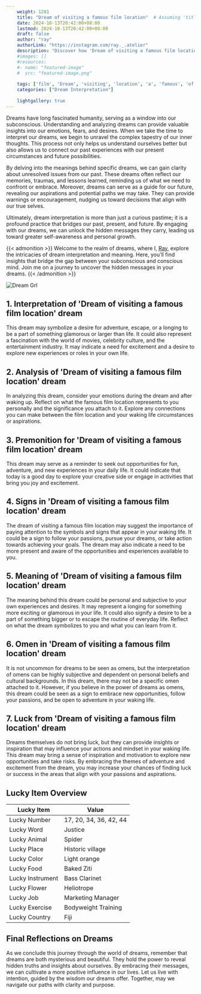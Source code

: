 ```yaml
---
    weight: 1281
    title: "Dream of visiting a famous film location"  # Assuming 'title' column exists
    date: 2024-10-13T20:42:00+08:00
    lastmod: 2024-10-13T20:42:00+08:00
    draft: false
    author: "ray"
    authorLink: "https://instagram.com/ray._.atelier"
    description: "Discover how 'Dream of visiting a famous film location' can interpret your future and uncover its significant meanings in your life."
    #images: []
    #resources:
    #- name: "featured-image"
    #  src: "featured-image.png"
    
    tags: ['film', 'Dream', 'visiting', 'location', 'a', 'famous', 'of']
    categories: ["Dream Interpretation"]
    
    lightgallery: true
---
```

    
Dreams have long fascinated humanity, serving as a window into our subconscious. Understanding and analyzing dreams can provide valuable insights into our emotions, fears, and desires. When we take the time to interpret our dreams, we begin to unravel the complex tapestry of our inner thoughts. This process not only helps us understand ourselves better but also allows us to connect our past experiences with our present circumstances and future possibilities.

By delving into the meanings behind specific dreams, we can gain clarity about unresolved issues from our past. These dreams often reflect our memories, traumas, and lessons learned, reminding us of what we need to confront or embrace. Moreover, dreams can serve as a guide for our future, revealing our aspirations and potential paths we may take. They can provide warnings or encouragement, nudging us toward decisions that align with our true selves.

Ultimately, dream interpretation is more than just a curious pastime; it is a profound practice that bridges our past, present, and future. By engaging with our dreams, we can unlock the hidden messages they carry, leading us toward greater self-awareness and personal growth.

{{< admonition >}}
Welcome to the realm of dreams, where I, [Ray](https://instagram.com/ray._.atelier), explore the intricacies of dream interpretation and meaning. Here, you’ll find insights that bridge the gap between your subconscious and conscious mind. Join me on a journey to uncover the hidden messages in your dreams.
{{< /admonition >}}

![Dream Grl](https://cdn.pixabay.com/photo/2017/11/02/03/35/gothic-2910057_1280.jpg "Dream Grl")

## 1. Interpretation of 'Dream of visiting a famous film location' dream
 This dream may symbolize a desire for adventure, escape, or a longing to be a part of something glamorous or larger than life. It could also represent a fascination with the world of movies, celebrity culture, and the entertainment industry. It may indicate a need for excitement and a desire to explore new experiences or roles in your own life. 

## 2. Analysis of 'Dream of visiting a famous film location' dream
 In analyzing this dream, consider your emotions during the dream and after waking up. Reflect on what the famous film location represents to you personally and the significance you attach to it. Explore any connections you can make between the film location and your waking life circumstances or aspirations.

## 3. Premonition for 'Dream of visiting a famous film location' dream
 This dream may serve as a reminder to seek out opportunities for fun, adventure, and new experiences in your daily life. It could indicate that today is a good day to explore your creative side or engage in activities that bring you joy and excitement.

## 4. Signs in 'Dream of visiting a famous film location' dream
 The dream of visiting a famous film location may suggest the importance of paying attention to the symbols and signs that appear in your waking life. It could be a sign to follow your passions, pursue your dreams, or take action towards achieving your goals. The dream may also indicate a need to be more present and aware of the opportunities and experiences available to you.

## 5. Meaning of 'Dream of visiting a famous film location' dream
 The meaning behind this dream could be personal and subjective to your own experiences and desires. It may represent a longing for something more exciting or glamorous in your life. It could also signify a desire to be a part of something bigger or to escape the routine of everyday life. Reflect on what the dream symbolizes to you and what you can learn from it.

## 6. Omen in 'Dream of visiting a famous film location' dream
 It is not uncommon for dreams to be seen as omens, but the interpretation of omens can be highly subjective and dependent on personal beliefs and cultural backgrounds. In this dream, there may not be a specific omen attached to it. However, if you believe in the power of dreams as omens, this dream could be seen as a sign to embrace new opportunities, follow your passions, and be open to adventure in your waking life.

## 7. Luck from 'Dream of visiting a famous film location' dream
 Dreams themselves do not bring luck, but they can provide insights or inspiration that may influence your actions and mindset in your waking life. This dream may bring a sense of inspiration and motivation to explore new opportunities and take risks. By embracing the themes of adventure and excitement from the dream, you may increase your chances of finding luck or success in the areas that align with your passions and aspirations.

## Lucky Item Overview
| Lucky Item          | Value              |
|---------------|--------------------|
| Lucky Number        | 17, 20, 34, 36, 42, 44  |
| Lucky Word          | Justice |
| Lucky Animal        | Spider |
| Lucky Place         | Historic village     |
| Lucky Color         | Light orange     |
| Lucky Food          | Baked Ziti      |
| Lucky Instrument    | Bass Clarinet |
| Lucky Flower        | Heliotrope    |
| Lucky Job           | Marketing Manager       |
| Lucky Exercise      | Bodyweight Training  |
| Lucky Country       | Fiji    |


##  Final Reflections on Dreams

As we conclude this journey through the world of dreams, remember that dreams are both mysterious and beautiful. They hold the power to reveal hidden truths and insights about ourselves. By embracing their messages, we can cultivate a more positive influence in our lives. Let us live with intention, guided by the wisdom our dreams offer. Together, may we navigate our paths with clarity and purpose.

